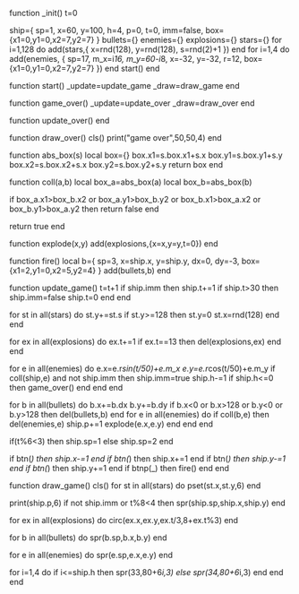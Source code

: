 function _init()
 t=0

 ship={
  sp=1,
  x=60,
  y=100,
  h=4,
  p=0,
  t=0,
  imm=false,
  box={x1=0,y1=0,x2=7,y2=7}
 }
 bullets={}
 enemies={}
 explosions={}
 stars={}
 for i=1,128 do
  add(stars,{
   x=rnd(128),
   y=rnd(128),
   s=rnd(2)+1
  })
 end
 for i=1,4 do
  add(enemies, {
   sp=17,
   m_x=i*16,
   m_y=60-i*8,
   x=-32,
   y=-32,
   r=12,
   box={x1=0,y1=0,x2=7,y2=7}
  })
 end
 start()
end

function start()
 _update=update_game
 _draw=draw_game
end

function game_over()
 _update=update_over
 _draw=draw_over
end

function update_over()
end

function draw_over()
 cls()
 print("game over",50,50,4)
end


function abs_box(s)
 local box={}
 box.x1=s.box.x1+s.x
 box.y1=s.box.y1+s.y
 box.x2=s.box.x2+s.x
 box.y2=s.box.y2+s.y
 return box
end

function coll(a,b)
 local box_a=abs_box(a)
 local box_b=abs_box(b)

 if box_a.x1>box_b.x2 or
    box_a.y1>box_b.y2 or
    box_b.x1>box_a.x2 or
    box_b.y1>box_a.y2 then
    return false
 end
 
 return true
end

function explode(x,y)
 add(explosions,{x=x,y=y,t=0})
end

function fire()
 local b={
  sp=3,
  x=ship.x,
  y=ship.y,
  dx=0,
  dy=-3,
  box={x1=2,y1=0,x2=5,y2=4}
 }
 add(bullets,b)
end

function update_game()
 t=t+1
 if ship.imm then
  ship.t+=1
  if ship.t>30 then
    ship.imm=false
    ship.t=0
  end
 end

 for st in all(stars) do
  st.y+=st.s
  if st.y>=128 then
   st.y=0
   st.x=rnd(128)
  end
 end

 for ex in all(explosions) do
  ex.t+=1
  if ex.t==13 then
   del(explosions,ex)
  end
 end

 for e in all(enemies) do
  e.x=e.r*sin(t/50)+e.m_x
  e.y=e.r*cos(t/50)+e.m_y
  if coll(ship,e) and not ship.imm then
   ship.imm=true
   ship.h-=1
   if ship.h<=0 then
    game_over()
   end
  end
 end
 
 for b in all(bullets) do
  b.x+=b.dx
  b.y+=b.dy
  if b.x<0 or b.x>128 or
   b.y<0 or b.y>128 then
   del(bullets,b)
  end
  for e in all(enemies) do
   if coll(b,e) then
    del(enemies,e)
    ship.p+=1
    explode(e.x,e.y)
   end
  end
 end
 
 if(t%6<3) then
  ship.sp=1
 else
  ship.sp=2
 end
 
 if btn(_) then ship.x-=1 end
 if btn(_) then ship.x+=1 end
 if btn(_) then ship.y-=1 end
 if btn(_) then ship.y+=1 end
 if btnp(_) then fire() end
end

function draw_game()
 cls()
 for st in all(stars) do
  pset(st.x,st.y,6)
 end

 print(ship.p,6)
 if not ship.imm or t%8<4 then
  spr(ship.sp,ship.x,ship.y)
 end

 for ex in all(explosions) do
  circ(ex.x,ex.y,ex.t/3,8+ex.t%3)
 end

 for b in all(bullets) do
  spr(b.sp,b.x,b.y)
 end
 
 for e in all(enemies) do
  spr(e.sp,e.x,e.y)
 end
 
 for i=1,4 do
  if i<=ship.h then
   spr(33,80+6*i,3)
  else
   spr(34,80+6*i,3)
  end
 end
end

